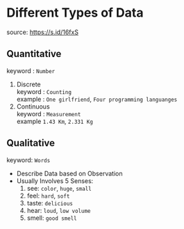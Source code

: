 # Different Types of Data
source: https://s.id/16fxS
## Quantitative
keyword : `Number`
1. Discrete\
keyword : `Counting`\
example : `One girlfriend`, `Four programming languanges`
2. Continuous\
keyword : `Measurement`\
example `1.43 Km`, `2.331 Kg`
## Qualitative
keyword: `Words`
- Describe Data based on Observation
- Usually Involves 5 Senses: 
  1. see: `color`, `huge`, `small`
  2. feel: `hard`, `soft`
  3. taste: `delicious`
  4. hear: `loud`, `low volume`
  5. smell: `good smell`
